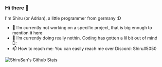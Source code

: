 ### Hi there 👋

I'm Shiru (or Adrian), a little programmer from germany :D
- 🔭 I’m currently not working on a specific project, that is big enough to mention it here
- 🌱 I’m currently doing really nothin. Coding has gotten a lil bit out of mind D:
- 📫 How to reach me: You can easily reach me over Discord: Shiru#5050

![ShiruSan's Github Stats](https://github-readme-stats.vercel.app/api?username=ShiruSan&count_private=true&hide=issues&show_icons=true)
